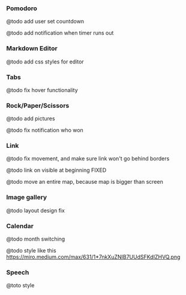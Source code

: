 ### Pomodoro
@todo add user set countdown

@todo add notification when timer runs out

### Markdown Editor
@todo add css styles for editor

### Tabs
@todo fix hover functionality

### Rock/Paper/Scissors
@todo add pictures

@todo fix notification who won

### Link
@todo fix movement, and make sure link won't go behind borders 

@todo link on visible at beginning FIXED

@todo move an entire map, because map is bigger than screen

### Image gallery
@todo layout design fix


### Calendar 
@todo month switching

@todo style like this https://miro.medium.com/max/631/1*7nkXuZNIB7UUdSFKdIZHVQ.png

### Speech
@toto style